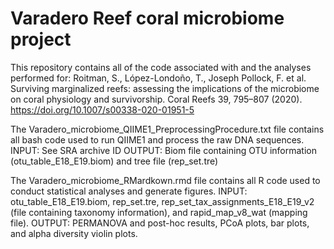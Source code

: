 # Varadero Reef coral microbiome project
This repository contains all of the code associated with and the analyses performed for: Roitman, S., López-Londoño, T., Joseph Pollock, F. et al. Surviving marginalized reefs: assessing the implications of the microbiome on coral physiology and survivorship. Coral Reefs 39, 795–807 (2020). https://doi.org/10.1007/s00338-020-01951-5

The Varadero_microbiome_QIIME1_PreprocessingProcedure.txt file contains all bash code used to run QIIME1 and process the raw DNA sequences.
INPUT: See SRA archive ID
OUTPUT: Biom file containing OTU information (otu_table_E18_E19.biom) and tree file (rep_set.tre)

The Varadero_microbiome_RMardkown.rmd file contains all R code used to conduct statistical analyses and generate figures.
INPUT: otu_table_E18_E19.biom, rep_set.tre, rep_set_tax_assignments_E18_E19_v2 (file containing taxonomy information), and rapid_map_v8_wat (mapping file).
OUTPUT: PERMANOVA and post-hoc results, PCoA plots, bar plots, and alpha diversity violin plots.


